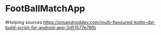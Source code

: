 # FootBallMatchApp

#Helping sources 
https://proandroiddev.com/multi-flavoured-kotlin-dsl-build-script-for-android-app-2d51577e76fb